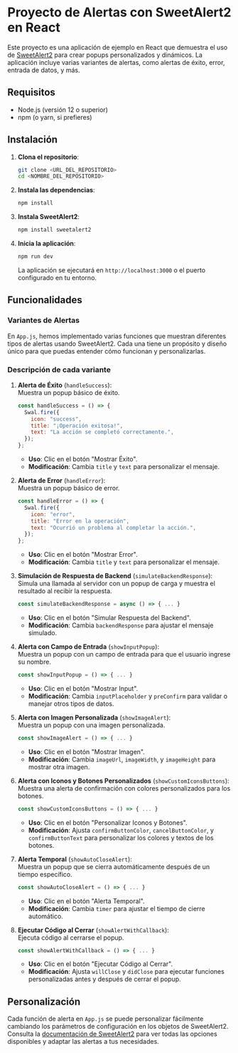 # Proyecto de Alertas con SweetAlert2 en React

Este proyecto es una aplicación de ejemplo en React que demuestra el uso de [SweetAlert2](https://sweetalert2.github.io/) para crear popups personalizados y dinámicos. La aplicación incluye varias variantes de alertas, como alertas de éxito, error, entrada de datos, y más.

## Requisitos

- Node.js (versión 12 o superior)
- npm (o yarn, si prefieres)

## Instalación

1. **Clona el repositorio**:

   ```bash
   git clone <URL_DEL_REPOSITORIO>
   cd <NOMBRE_DEL_REPOSITORIO>
   ```

2. **Instala las dependencias**:

   ```bash
   npm install
   ```

3. **Instala SweetAlert2**:

   ```bash
   npm install sweetalert2
   ```

4. **Inicia la aplicación**:

   ```bash
   npm run dev
   ```

   La aplicación se ejecutará en `http://localhost:3000` o el puerto configurado en tu entorno.

## Funcionalidades

### Variantes de Alertas

En `App.js`, hemos implementado varias funciones que muestran diferentes tipos de alertas usando SweetAlert2. Cada una tiene un propósito y diseño único para que puedas entender cómo funcionan y personalizarlas.

### Descripción de cada variante

1. **Alerta de Éxito** (`handleSuccess`):  
   Muestra un popup básico de éxito.
   ```javascript
   const handleSuccess = () => {
     Swal.fire({
       icon: "success",
       title: "¡Operación exitosa!",
       text: "La acción se completó correctamente.",
     });
   };
   ```
   - **Uso**: Clic en el botón "Mostrar Éxito".
   - **Modificación**: Cambia `title` y `text` para personalizar el mensaje.

2. **Alerta de Error** (`handleError`):  
   Muestra un popup básico de error.
   ```javascript
   const handleError = () => {
     Swal.fire({
       icon: "error",
       title: "Error en la operación",
       text: "Ocurrió un problema al completar la acción.",
     });
   };
   ```
   - **Uso**: Clic en el botón "Mostrar Error".
   - **Modificación**: Cambia `title` y `text` para personalizar el mensaje.

3. **Simulación de Respuesta de Backend** (`simulateBackendResponse`):  
   Simula una llamada al servidor con un popup de carga y muestra el resultado al recibir la respuesta.
   ```javascript
   const simulateBackendResponse = async () => { ... }
   ```
   - **Uso**: Clic en el botón "Simular Respuesta del Backend".
   - **Modificación**: Cambia `backendResponse` para ajustar el mensaje simulado.

4. **Alerta con Campo de Entrada** (`showInputPopup`):  
   Muestra un popup con un campo de entrada para que el usuario ingrese su nombre.
   ```javascript
   const showInputPopup = () => { ... }
   ```
   - **Uso**: Clic en el botón "Mostrar Input".
   - **Modificación**: Cambia `inputPlaceholder` y `preConfirm` para validar o manejar otros tipos de datos.

5. **Alerta con Imagen Personalizada** (`showImageAlert`):  
   Muestra un popup con una imagen personalizada.
   ```javascript
   const showImageAlert = () => { ... }
   ```
   - **Uso**: Clic en el botón "Mostrar Imagen".
   - **Modificación**: Cambia `imageUrl`, `imageWidth`, y `imageHeight` para mostrar otra imagen.

6. **Alerta con Iconos y Botones Personalizados** (`showCustomIconsButtons`):  
   Muestra una alerta de confirmación con colores personalizados para los botones.
   ```javascript
   const showCustomIconsButtons = () => { ... }
   ```
   - **Uso**: Clic en el botón "Personalizar Iconos y Botones".
   - **Modificación**: Ajusta `confirmButtonColor`, `cancelButtonColor`, y `confirmButtonText` para personalizar los colores y textos de los botones.

7. **Alerta Temporal** (`showAutoCloseAlert`):  
   Muestra un popup que se cierra automáticamente después de un tiempo específico.
   ```javascript
   const showAutoCloseAlert = () => { ... }
   ```
   - **Uso**: Clic en el botón "Alerta Temporal".
   - **Modificación**: Cambia `timer` para ajustar el tiempo de cierre automático.

8. **Ejecutar Código al Cerrar** (`showAlertWithCallback`):  
   Ejecuta código al cerrarse el popup.
   ```javascript
   const showAlertWithCallback = () => { ... }
   ```
   - **Uso**: Clic en el botón "Ejecutar Código al Cerrar".
   - **Modificación**: Ajusta `willClose` y `didClose` para ejecutar funciones personalizadas antes y después de cerrar el popup.

## Personalización

Cada función de alerta en `App.js` se puede personalizar fácilmente cambiando los parámetros de configuración en los objetos de SweetAlert2. Consulta la [documentación de SweetAlert2](https://sweetalert2.github.io/) para ver todas las opciones disponibles y adaptar las alertas a tus necesidades.
